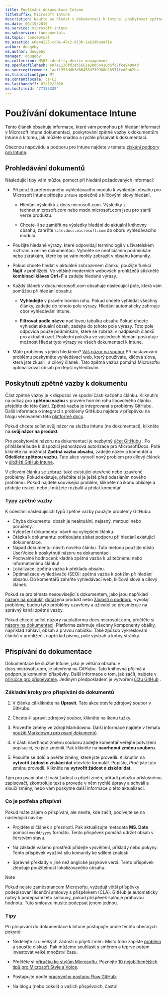```yaml
---
title: Používání dokumentace Intune
titleSuffix: Microsoft Intune
description: Naučte se hledat v dokumentaci k Intune, poskytovat zpětnou vazbu k dokumentům a přispívat do dokumentů.
ms.date: 09/15/2019
ms.service: microsoft-intune
ms.subservice: fundamentals
ms.topic: conceptual
ms.assetid: e6e44225-cc9e-47c2-913b-1e629ba9a71e
author: dougeby
ms.author: dougeby
manager: dougeby
ms.collection: M365-identity-device-management
ms.openlocfilehash: 607e1136fd3ab5661a2b054410d6fc7fce94994d
ms.sourcegitcommit: 1aaff35fddb3d06458d739968d28971fed0bb2ba
ms.translationtype: MT
ms.contentlocale: cs-CZ
ms.lasthandoff: 02/12/2020
ms.locfileid: "77155339"
---
```

# <a name="using-the-intune-docs"></a>Používání dokumentace Intune

Tento článek obsahuje informace, které vám pomohou při hledání informací v Microsoft Intune dokumentaci, poskytování zpětné vazby k dokumentům Intune a k tomu, jak můžete snadno a rychle přispívat k dokumentaci.

Obecnou nápovědu a podporu pro Intune najdete v tématu [získání podpory pro Intune](../get-support.md).

## <a name="search-the-docs"></a>Prohledávání dokumentů

 Následující tipy vám můžou pomoct při hledání požadovaných informací:  

- Při použití preferovaného vyhledávacího modulu k vyhledání obsahu pro Microsoft Intune přidejte `Intune` společně s klíčovými slovy hledání.  

  - Hledání výsledků z docs.microsoft.com. Výsledky z technet.microsoft.com nebo msdn.microsoft.com jsou pro starší verze produktu.  

  - Chcete-li se zaměřit na výsledky hledání do aktuální knihovny obsahu, zahrňte `site:docs.microsoft.com` do oboru vyhledávacího modulu.  

- Použijte hledané výrazy, které odpovídají terminologii v uživatelském rozhraní a online dokumentaci. Vyhněte se neoficiálním podmínkám nebo zkratkám, které by se vám mohly zobrazit v obsahu komunity.

- Pokud chcete hledat v aktuálně zobrazeném článku, použijte funkci **Najít** v prohlížeči. Ve většině moderních webových prohlížečů stiskněte **kombinaci kláves Ctrl**+**F** a zadejte hledané výrazy.  

- Každý článek v docs.microsoft.com obsahuje následující pole, která vám pomůžou při hledání obsahu:  

  - **Vyhledejte** v pravém horním rohu. Pokud chcete vyhledat všechny články, zadejte do tohoto pole výrazy. Hledání automaticky zahrnuje obor vyhledávání Intune.

  - **Filtrovat podle názvu** nad levou tabulku obsahu Pokud chcete vyhledat aktuální obsah, zadejte do tohoto pole výrazy. Toto pole odpovídá pouze podmínkám, které se zobrazí v nadpisech článků pro aktuální uzel. Poslední položka ve výsledcích hledání poskytuje možnost Hledat tyto výrazy ve všech dokumentaci k Intune.

- Máte problémy s jejich hledáním? [Váš názor na soubor](#provide-doc-feedback) Při nastavování problému poskytněte vyhledávací web, který používáte, klíčová slova, která jste zkusili, a cílový článek. Tato zpětná vazba pomáhá Microsoftu optimalizovat obsah pro lepší vyhledávání.  

## <a name="provide-doc-feedback"></a>Poskytnutí zpětné vazby k dokumentu

Část zpětné vazby je k dispozici ve spodní části každého článku. Kliknutím na odkaz pro **zpětnou vazbu** v pravém horním rohu libovolného článku přejděte do této části. Zpětná vazba je integrovaná s problémy GitHubu. Další informace o integraci s problémy GitHubu najdete v příspěvku na blogu věnovaném této [platformě docs](https://docs.microsoft.com/teamblog/a-new-feedback-system-is-coming-to-docs).

Pokud chcete sdílet svůj názor na službu Intune (ne dokumentaci), klikněte na **svůj názor na produkt**.

Pro poskytování názoru na dokumentaci je nezbytný [účet GitHubu](https://github.com/join) . Po přihlášení bude k dispozici jednorázová autorizace pro MicrosoftDocs. Poté klikněte na možnost **Zpětná vazba obsahu**, zadejte název a komentář a **Odešlete zpětnou vazbu**. Tato akce vytvoří nový problém pro cílový článek v [úložišti GitHub Intune](https://github.com/MicrosoftDocs/intunedocs/issues).

V cílovém článku se zobrazí také existující otevřené nebo uzavřené problémy. Pokud existuje, přečtěte si je ještě před odesláním nového problému. Pokud najdete související problém, klikněte na ikonu obličeje a přidejte reakci, nebo ji můžete rozbalit a přidat komentář.

### <a name="types-of-feedback"></a>Typy zpětné vazby

K odeslání následujících typů zpětné vazby použijte problémy GitHubu:

- Chyba dokumentu: obsah je neaktuální, nejasný, matoucí nebo porušený.
- Vylepšení dokumentu: návrh na vylepšení článku.
- Otázka k dokumentu: potřebujete získat podporu při hledání existující dokumentace.
- Nápad dokumentu: návrh nového článku. Tuto metodu použijte místo UserVoice k poskytnutí názoru na dokumentaci.
- Pochvalné hodnocení: kladná zpětná vazba k užitečnému nebo informativnímu článku!
- Lokalizace: zpětná vazba k překladu obsahu.
- Optimalizace vyhledávače (SEO): zpětná vazba k potížím při hledání obsahu. Do komentářů zahrňte vyhledávací web, klíčová slova a cílový článek.

Pokud se pro témata nesouvisející s dokumentem, jako jsou například [názory na produkt](https://microsoftintune.uservoice.com/forums/291681-ideas), [dotazy](https://social.technet.microsoft.com/Forums/en-US/home?forum=microsoftintuneprod)na produkt nebo [žádosti o podporu](../get-support.md), vyvolají problémy, budou tyto problémy uzavřeny a uživatel se přesměruje na správný kanál zpětné vazby.

Pokud chcete sdílet názory na platformu docs.microsoft.com, přečtěte si [názory na dokumentaci](https://aka.ms/sitefeedback). Platforma zahrnuje všechny komponenty obálky, například záhlaví, obsah a pravou nabídku. Také způsob vykreslování článků v prohlížeči, například písmo, pole výstrah a kotvy stránky.

## <a name="contribute-to-docs"></a>Přispívání do dokumentace

Dokumentace ke službě Intune, jako je většina obsahu v docs.microsoft.com, je otevřená na GitHubu. Tato knihovna přijímá a podporuje komunitní příspěvky. Další informace o tom, jak začít, najdete v [příručce pro přispěvatele](https://docs.microsoft.com/contribute). Jediným předpokladem je vytvoření [účtu GitHub](https://github.com/join) .

### <a name="basic-steps-to-contribute-to-docs"></a>Základní kroky pro přispívání do dokumentů

1. V článku cíl klikněte na **Upravit**. Tato akce otevře zdrojový soubor v GitHubu.  

2. Chcete-li upravit zdrojový soubor, klikněte na ikonu tužky.  

3. Proveďte změny ve zdroji Markdownu. Další informace najdete v tématu [použití Markdownu pro psaní dokumentů](https://docs.microsoft.com/contribute/contribute-how-to-write-use-markdown).  

4. V části navrhnout změnu souboru zadejte komentář veřejné potvrzení popisující, *co* jste změnili. Pak klikněte na **navrhnout změnu souboru**.  

5. Posuňte se dolů a ověřte změny, které jste provedli. Kliknutím na **vytvořit žádost o získání dat** otevřete formulář. Popište, *Proč* jste tuto změnu provedli. Klikněte na **vytvořit žádost o získání dat**.

Tým pro psaní obdrží vaši žádost o přijetí změn, přiřadí položku příslušnému zapisovači, zkontroluje text a provede v něm rychlé úpravy a schválí a sloučí změny, nebo vám poskytne další informace o této aktualizaci.  

### <a name="what-to-contribute"></a>Co je potřeba přispívat

Pokud máte zájem o přispívání, ale nevíte, kde začít, podívejte se na následující návrhy:  

- Projděte si článek s přesností. Pak aktualizujte metadata **MS. Date** pomocí `mm/dd/yyyy` formátu. Tento příspěvek pomáhá udržet obsah v čerstvém stavu.  

- Na základě vašeho prostředí přidejte vysvětlení, příklady nebo pokyny. Tento příspěvek využívá sílu komunity ke sdílení znalostí.

- Správné překlady v jiné než anglické jazykové verzi. Tento příspěvek zlepšuje použitelnost lokalizovaného obsahu.  

> [!Note]  
> Pokud nejste zaměstnancem Microsoftu, vyžadují větší příspěvky podepisování licenční smlouvy s příspěvkem (CLA). GitHub je automaticky nutný k podepsání této smlouvy, pokud příspěvek splňuje prahovou hodnotu. Tuto smlouvu musíte podepsat jenom jednou.

### <a name="tips"></a>Tipy

Při přispívání do dokumentace k Intune postupujte podle těchto obecných pokynů:

- Nedělejte si u velkých žádostí o přijetí změn. Místo toho zapište [problém](#provide-doc-feedback) a spusťte diskuzi. Pak můžeme souhlasit s směrem a teprve potom investovat velké množství času.  

- Přečtěte si [příručku ke stylům Microsoftu](https://aka.ms/MicrosoftStyle). Poznejte [10 nejoblíbenějších tipů pro Microsoft Style a Voice](https://docs.microsoft.com/style-guide/top-10-tips-style-voice).  

- Postupujte podle [pracovního postupu Flow GitHub](https://guides.github.com/introduction/flow/).  

- Na blogu (nebo cokoli) o vašich příspěvcích, často!  
